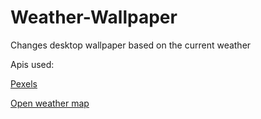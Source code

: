 # Weather-Wallpaper
Changes desktop wallpaper based on the current weather

Apis used:

[Pexels](https://www.pexels.com/api/)

[Open weather map](https://openweathermap.org/api)
